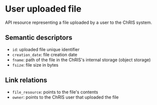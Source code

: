 # User uploaded file

API resource representing a file uploaded by a user to the ChRIS system. 


## Semantic descriptors

* `id`: uploaded file unique identifier
* `creation_date`: file creation date
* `fname`: path of the file in the ChRIS's internal storage (object storage)
* `fsize`: file size in bytes


## Link relations

* `file_resource`: points to the file's contents
* `owner`: points to the ChRIS user that uploaded the file
